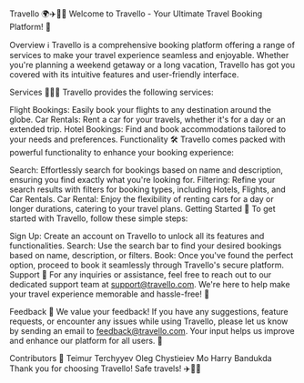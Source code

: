 Travello 🌍✈️🚗🏨
Welcome to Travello - Your Ultimate Travel Booking Platform! 🎉

Overview ℹ️
Travello is a comprehensive booking platform offering a range of services to make your travel experience seamless and enjoyable. Whether you're planning a weekend getaway or a long vacation, Travello has got you covered with its intuitive features and user-friendly interface.

Services 🛫🚗🏨
Travello provides the following services:

Flight Bookings: Easily book your flights to any destination around the globe.
Car Rentals: Rent a car for your travels, whether it's for a day or an extended trip.
Hotel Bookings: Find and book accommodations tailored to your needs and preferences.
Functionality 🛠️
Travello comes packed with powerful functionality to enhance your booking experience:

Search: Effortlessly search for bookings based on name and description, ensuring you find exactly what you're looking for.
Filtering: Refine your search results with filters for booking types, including Hotels, Flights, and Car Rentals.
Car Rental: Enjoy the flexibility of renting cars for a day or longer durations, catering to your travel plans.
Getting Started 🚀
To get started with Travello, follow these simple steps:

Sign Up: Create an account on Travello to unlock all its features and functionalities.
Search: Use the search bar to find your desired bookings based on name, description, or filters.
Book: Once you've found the perfect option, proceed to book it seamlessly through Travello's secure platform.
Support 🤝
For any inquiries or assistance, feel free to reach out to our dedicated support team at support@travello.com. We're here to help make your travel experience memorable and hassle-free! 🌟

Feedback 📣
We value your feedback! If you have any suggestions, feature requests, or encounter any issues while using Travello, please let us know by sending an email to feedback@travello.com. Your input helps us improve and enhance our platform for all users. 🙏

Contributors 🙌
Teimur Terchyyev
Oleg Chystieiev
Mo Harry Bandukda
Thank you for choosing Travello! Safe travels! ✈️🚗🏨
